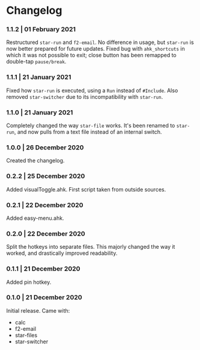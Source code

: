 # Changelog
### 1.1.2 | 01 February 2021
Restructured `star-run` and `f2-email`. No difference in usage, but `star-run` is now better prepared for future updates. Fixed bug with `ahk_shortcuts` in which it was not possible to exit; close button has been remapped to double-tap `pause/break`.

### 1.1.1 | 21 January 2021
Fixed how `star-run` is executed, using a `Run` instead of `#Include`. Also removed `star-switcher` due to its incompatibility with `star-run`.

### 1.1.0 | 21 January 2021
Completely changed the way `star-file` works. It's been renamed to `star-run`, and now pulls from a text file instead of an internal switch.

### 1.0.0 | 26 December 2020
Created the changelog.

### 0.2.2 | 25 December 2020
Added visualToggle.ahk. First script taken from outside sources.

### 0.2.1 | 22 December 2020
Added easy-menu.ahk.

### 0.2.0 | 22 December 2020
Split the hotkeys into separate files. This majorly changed the way it worked, and drastically improved readability.

### 0.1.1 | 21 December 2020
Added pin hotkey.

### 0.1.0 | 21 December 2020
Initial release. Came with:
- calc
- f2-email
- star-files
- star-switcher
